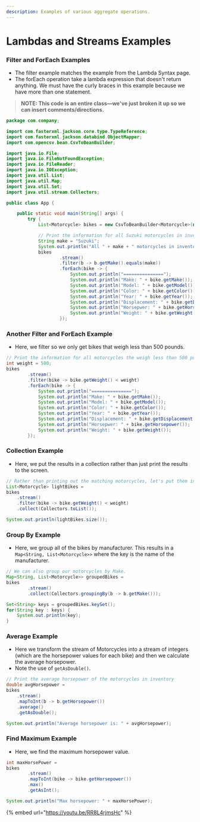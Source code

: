 ```yaml
---
description: Examples of various aggregate operations.
---
```


# Lambdas and Streams Examples

### Filter and ForEach Examples

* The filter example matches the example from the Lambda Syntax page.
* The forEach operation take a lambda expression that doesn't return anything. We must have the curly braces in this example because we have more than one statement.

> **NOTE: This code is an entire class—we've just broken it up so we can insert comments/directions.**

```java
package com.company;

import com.fasterxml.jackson.core.type.TypeReference;
import com.fasterxml.jackson.databind.ObjectMapper;
import com.opencsv.bean.CsvToBeanBuilder;

import java.io.File;
import java.io.FileNotFoundException;
import java.io.FileReader;
import java.io.IOException;
import java.util.List;
import java.util.Map;
import java.util.Set;
import java.util.stream.Collectors;

public class App {

    public static void main(String[] args) {
        try {
            List<Motorcycle> bikes = new CsvToBeanBuilder<Motorcycle>(new FileReader("motorcycles.csv")).withType(Motorcycle.class).build().parse();

            // Print the information for all Suzuki motorcycles in inventory
            String make = "Suzuki";
            System.out.println("All " + make + " motorcycles in inventory: ");
            bikes
                    .stream()
                    .filter(b -> b.getMake().equals(make))
                    .forEach(bike -> {
                        System.out.println("===============");
                        System.out.println("Make: " + bike.getMake());
                        System.out.println("Model: " + bike.getModel());
                        System.out.println("Color: " + bike.getColor());
                        System.out.println("Year: " + bike.getYear());
                        System.out.println("Displacement: " + bike.getDisplacement());
                        System.out.println("Horsepwer: " + bike.getHorsepower());
                        System.out.println("Weight: " + bike.getWeight());
                    });
```

### Another Filter and ForEach Example

* Here, we filter so we only get bikes that weigh less than 500 pounds.

```java
// Print the information for all motorcycles the weigh less than 500 pounds
int weight = 500;
bikes
        .stream()
        .filter(bike -> bike.getWeight() < weight)
        .forEach(bike -> {
            System.out.println("===============");
            System.out.println("Make: " + bike.getMake());
            System.out.println("Model: " + bike.getModel());
            System.out.println("Color: " + bike.getColor());
            System.out.println("Year: " + bike.getYear());
            System.out.println("Displacement: " + bike.getDisplacement());
            System.out.println("Horsepwer: " + bike.getHorsepower());
            System.out.println("Weight: " + bike.getWeight());
        });
```

### Collection Example

* Here, we put the results in a collection rather than just print the results to the screen.

```java
// Rather than printing out the matching motorcycles, let's put them into a list
List<Motorcycle> lightBikes =
bikes
    .stream()
    .filter(bike -> bike.getWeight() < weight)
    .collect(Collectors.toList());

System.out.println(lightBikes.size());
```

### Group By Example

* Here, we group all of the bikes by manufacturer. This results in a `Map<String, List<Motorcycle>>` where the key is the name of the manufacturer.

```java
// We can also group our motorcycles by Make.
Map<String, List<Motorcycle>> groupedBikes =
bikes
        .stream()
        .collect(Collectors.groupingBy(b -> b.getMake()));

Set<String> keys = groupedBikes.keySet();
for(String key : keys) {
    System.out.println(key);
}
```

### Average Example

* Here we transform the stream of Motorcycles into a stream of integers \(which are the horsepower values for each bike\) and then we calculate the average horsepower.
* Note the use of `getAsDouble()`.

```java
// Print the average horsepower of the motorcycles in inventory
double avgHorsepower =
bikes
    .stream()
    .mapToInt(b -> b.getHorsepower())
    .average()
    .getAsDouble();

System.out.println("Average horsepower is: " + avgHorsepower);
```

### Find Maximum Example

* Here, we find the maximum horsepower value.

```java
int maxHorsePower =
bikes
        .stream()
        .mapToInt(bike -> bike.getHorsepower())
        .max()
        .getAsInt();

System.out.println("Max horsepower: " + maxHorsePower);
```

{% embed url="https://youtu.be/RR8L4rjmsHc" %}

